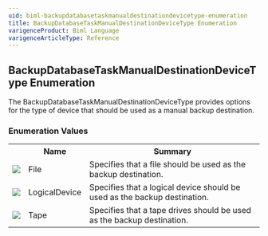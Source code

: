 ```yaml
---
uid: biml-backupdatabasetaskmanualdestinationdevicetype-enumeration
title: BackupDatabaseTaskManualDestinationDeviceType Enumeration
varigenceProduct: Biml Language
varigenceArticleType: Reference
---
```


## BackupDatabaseTaskManualDestinationDeviceType Enumeration<div class="LanguageSummary"><div class ="SummaryItem">The BackupDatabaseTaskManualDestinationDeviceType provides options for the type of device that should be used as a manual backup destination.</div></div><div class="EnumValueGroup">### Enumeration Values<table id="EnumValue" class="MemberList"><tbody><tr><th class="MemberTypeIconColumnHeader">&nbsp;</th><th class="MemberNameColumnHeader">Name</th><th class="MemberSummaryColumnHeader">Summary</th></tr><tr class="cd0"><td align="center" class="MemberTypeIcon"><img src="enumValue.png"></img></td><td class="MemberName">File</td><td class="MemberSummary"><div class ="SummaryItem">Specifies that a file should be used as the backup destination.</div></td></tr><tr class="cd1"><td align="center" class="MemberTypeIcon"><img src="enumValue.png"></img></td><td class="MemberName">LogicalDevice</td><td class="MemberSummary"><div class ="SummaryItem">Specifies that a logical device should be used as the backup destination.</div></td></tr><tr class="cd0"><td align="center" class="MemberTypeIcon"><img src="enumValue.png"></img></td><td class="MemberName">Tape</td><td class="MemberSummary"><div class ="SummaryItem">Specifies that a tape drives should be used as the backup destination.</div></td></tr></tbody></table></div>